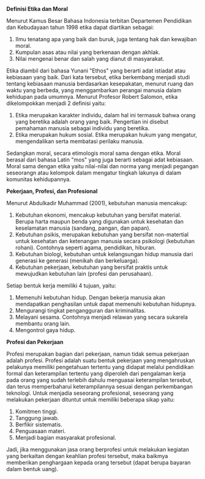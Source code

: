 **Definisi Etika dan Moral**

Menurut Kamus Besar Bahasa Indonesia terbitan Departemen Pendidikan dan Kebudayaan tahun 1998 etika dapat diartikan sebagai:
1. Ilmu tenatang apa yang baik dan buruk, juga tentang hak dan kewajiban moral.
2. Kumpulan asas atau nilai yang berkenaan dengan akhlak.
3. Nilai mengenai benar dan salah yang dianut di masyarakat.

Etika diambil dari bahasa Yunani "Ethos" yang berarti adat istiadat atau kebiasaan yang baik. Dari kata tersebut, etika berkembang menjadi studi tentang kebiasaan manusia berdasarkan kesepakatan, menurut ruang dan waktu yang berbeda, yang menggambarkan perangai manusia dalam kehidupan pada umumnya. Menurut Profesor Robert Salomon, etika dikelompokkan menjadi 2 definisi yaitu:
1. Etika merupakan karakter individu, dalam hal ini termasuk bahwa orang yang beretika adalah orang yang baik. Pengertian ini disebut pemahaman manusia sebagai individu yang beretika.
2. Etika merupakan hukum sosial. Etika merupakan hukum yang mengatur, mengendalikan serta membatasi perilaku manusia.

Sedangkan moral, secara etimologis moral sama dengan etika. Moral berasal dari bahasa Latin "mos" yang juga berarti sebagai adat kebiasaan. Moral sama dengan etika yaitu nilai-nilai dan norma yang menjadi pegangan seseorangn atau kelompok dalam mengatur tingkah lakunya di dalam komunitas kehidupannya.


**Pekerjaan, Profesi, dan Profesional**

Menurut Abdulkadir Muhammad (2001), kebutuhan manusia mencakup:

1. Kebutuhan ekonomi, mencakup kebutuhan yang bersifat material. Berupa harta maupun benda yang digunakan untuk kesehatan dan keselamatan manusia (sandang, pangan, dan papan).
2. Kebutuhan psikis, merupakan kebutuhan yang bersifat non-matertial untuk kesehatan dan ketenangan manusia secara psikologi (kebutuhan rohani). Contohnya seperti agama, pendidikan, hiburan.
3. Kebutuhan biologi, kebutuhan untuk kelangsungan hidup manusia dari generasi ke generasi (menikah dan berkeluarga).
4. Kebutuhan pekerjaan, kebutuhan yang bersifat praktis untuk mewujudkan kebutuhan lain (profesi dan perusahaan).

Setiap bentuk kerja memiliki 4 tujuan, yaitu:
1. Memenuhi kebutuhan hidup. Dengan bekerja manusia akan mendapatkan penghasilan untuk dapat memenuhi kebutuhan hidupnya.
2. Mengurangi tingkat pengangguran dan kriminalitas.
3. Melayani sesama. Contohnya menjadi relawan yang secara sukarela membantu orang lain.
4. Mengontrol gaya hidup.

**Profesi dan Pekerjaan**

Profesi merupakan bagian dari pekerjaan, namun tidak semua pekerjaan adalah profesi. Profesi adalah suatu bentuk pekerjaan yang mengahruskan pelakunya memiliki pengetahuan tertentu yang didapat melalui pendidikan formal dan keterampilan tertentu yang diperoleh dari pengalaman kerja pada orang yang sudah terlebih dahulu menguasai keterampilan tersebut, dan terus memperbaharui keterampilannya sesuai dengan perkembangan teknologi. Untuk menjadia seseorang profesional, seseorang yang melakukan pekerjaan dituntut untuk memiliki beberapa sikap yaitu:
1. Komitmen tinggi.
2. Tanggung jawab.
3. Berfikir sistematis.
4. Penguasaan materi.
5. Menjadi bagian masyarakat profesional.

Jadi, jika menggunakan jasa orang berprofesi untuk melakukan kegiatan yang berkaitan dengan keahlian profesi tersebut, maka baikmya memberikan penghargaan kepada orang tersebut (dapat berupa bayaran dalam bentuk uang).
